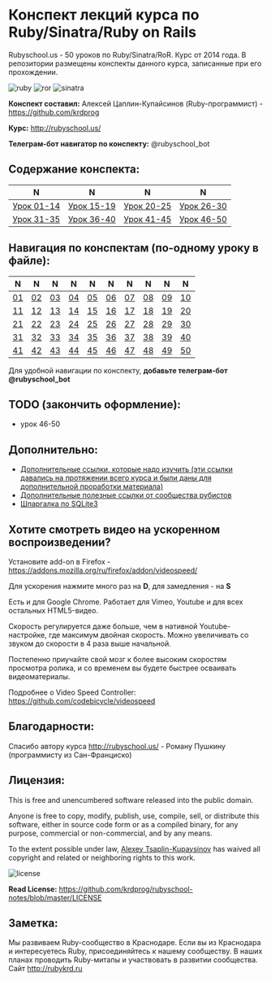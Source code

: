 # Конспект лекций курса по Ruby/Sinatra/Ruby on Rails

Rubyschool.us - 50 уроков по Ruby/Sinatra/RoR. Курс от 2014 года. В репозитории размещены конспекты данного курса, записанные при его прохождении.

![ruby](https://img.shields.io/badge/Made%20with%3A%20-Ruby-red.svg) ![ror](https://img.shields.io/badge/Made%20with%3A%20-Ruby%20on%20Rails-red.svg) ![sinatra](https://img.shields.io/badge/Made%20with%3A%20-Sinatra-red.svg)

**Конспект составил:** Алексей Цаплин-Купайсинов (Ruby-программист) - https://github.com/krdprog

**Курс:** http://rubyschool.us/

**Телеграм-бот навигатор по конспекту:** @rubyschool_bot

## Содержание конспекта:

|  N    |  N    |  N    |  N    |
|-------|-------|-------|-------|
|  [Урок 01-14](https://github.com/krdprog/rubyschool-notes/blob/master/rubyschool-notes-01.md)   |  [Урок 15-19](https://github.com/krdprog/rubyschool-notes/blob/master/rubyschool-notes-02.md)   |  [Урок 20-25](https://github.com/krdprog/rubyschool-notes/blob/master/rubyschool-notes-03.md)   |  [Урок 26-30](https://github.com/krdprog/rubyschool-notes/blob/master/rubyschool-notes-04.md)   |
|  [Урок 31-35](https://github.com/krdprog/rubyschool-notes/blob/master/rubyschool-notes-05.md)   |  [Урок 36-40](https://github.com/krdprog/rubyschool-notes/blob/master/rubyschool-notes-06.md)   |  [Урок 41-45](https://github.com/krdprog/rubyschool-notes/blob/master/rubyschool-notes-07.md)   |  [Урок 46-50](https://github.com/krdprog/rubyschool-notes/blob/master/rubyschool-notes-08.md)   |


## Навигация по конспектам (по-одному уроку в файле):

|  N  |  N  |  N  |  N  |  N  |  N  |  N  |  N  |  N  |  N  |
|-----|-----|-----|-----|-----|-----|-----|-----|-----|-----|
|  [01](https://github.com/krdprog/rubyschool-notes/blob/master/one-by-one/lesson-01.md)  |  [02](https://github.com/krdprog/rubyschool-notes/blob/master/one-by-one/lesson-02.md)   |  [03](https://github.com/krdprog/rubyschool-notes/blob/master/one-by-one/lesson-03.md)   |  [04](https://github.com/krdprog/rubyschool-notes/blob/master/one-by-one/lesson-04.md)  |  [05](https://github.com/krdprog/rubyschool-notes/blob/master/one-by-one/lesson-05.md)  |  [06](https://github.com/krdprog/rubyschool-notes/blob/master/one-by-one/lesson-06.md)  |  [07](https://github.com/krdprog/rubyschool-notes/blob/master/one-by-one/lesson-07.md)  |  [08](https://github.com/krdprog/rubyschool-notes/blob/master/one-by-one/lesson-08.md)  |  [09](https://github.com/krdprog/rubyschool-notes/blob/master/one-by-one/lesson-09.md)  |  [10](https://github.com/krdprog/rubyschool-notes/blob/master/one-by-one/lesson-10.md) |
|  [11](https://github.com/krdprog/rubyschool-notes/blob/master/one-by-one/lesson-11.md) |  [12](https://github.com/krdprog/rubyschool-notes/blob/master/one-by-one/lesson-12.md) |  [13](https://github.com/krdprog/rubyschool-notes/blob/master/one-by-one/lesson-13.md) |  [14](https://github.com/krdprog/rubyschool-notes/blob/master/one-by-one/lesson-14.md) |  [15](https://github.com/krdprog/rubyschool-notes/blob/master/one-by-one/lesson-15.md) |  [16](https://github.com/krdprog/rubyschool-notes/blob/master/one-by-one/lesson-16.md) |  [17](https://github.com/krdprog/rubyschool-notes/blob/master/one-by-one/lesson-17.md) |  [18](https://github.com/krdprog/rubyschool-notes/blob/master/one-by-one/lesson-18.md) |  [19](https://github.com/krdprog/rubyschool-notes/blob/master/one-by-one/lesson-19.md) |  [20](https://github.com/krdprog/rubyschool-notes/blob/master/one-by-one/lesson-20.md) |
|  [21](https://github.com/krdprog/rubyschool-notes/blob/master/one-by-one/lesson-21.md) |  [22](https://github.com/krdprog/rubyschool-notes/blob/master/one-by-one/lesson-22.md) |  [23](https://github.com/krdprog/rubyschool-notes/blob/master/one-by-one/lesson-23.md) |  [24](https://github.com/krdprog/rubyschool-notes/blob/master/one-by-one/lesson-24.md) |  [25](https://github.com/krdprog/rubyschool-notes/blob/master/one-by-one/lesson-25.md) |  [26](https://github.com/krdprog/rubyschool-notes/blob/master/one-by-one/lesson-26.md) |  [27](https://github.com/krdprog/rubyschool-notes/blob/master/one-by-one/lesson-27.md) |  [28](https://github.com/krdprog/rubyschool-notes/blob/master/one-by-one/lesson-28.md) |  [29](https://github.com/krdprog/rubyschool-notes/blob/master/one-by-one/lesson-29.md) |  [30](https://github.com/krdprog/rubyschool-notes/blob/master/one-by-one/lesson-30.md) |
|  [31](https://github.com/krdprog/rubyschool-notes/blob/master/one-by-one/lesson-31.md) |  [32](https://github.com/krdprog/rubyschool-notes/blob/master/one-by-one/lesson-32.md) |  [33](https://github.com/krdprog/rubyschool-notes/blob/master/one-by-one/lesson-33.md) |  [34](https://github.com/krdprog/rubyschool-notes/blob/master/one-by-one/lesson-34.md) |  [35](https://github.com/krdprog/rubyschool-notes/blob/master/one-by-one/lesson-35.md) |  [36](https://github.com/krdprog/rubyschool-notes/blob/master/one-by-one/lesson-36.md) |  [37](https://github.com/krdprog/rubyschool-notes/blob/master/one-by-one/lesson-37.md) |  [38](https://github.com/krdprog/rubyschool-notes/blob/master/one-by-one/lesson-38.md) |  [39](https://github.com/krdprog/rubyschool-notes/blob/master/one-by-one/lesson-39.md) |  [40](https://github.com/krdprog/rubyschool-notes/blob/master/one-by-one/lesson-40.md) |
|  [41](https://github.com/krdprog/rubyschool-notes/blob/master/one-by-one/lesson-41.md) |  [42](https://github.com/krdprog/rubyschool-notes/blob/master/one-by-one/lesson-42.md) |  [43](https://github.com/krdprog/rubyschool-notes/blob/master/one-by-one/lesson-43.md) |  [44](https://github.com/krdprog/rubyschool-notes/blob/master/one-by-one/lesson-44.md) |  [45](https://github.com/krdprog/rubyschool-notes/blob/master/one-by-one/lesson-45.md) |  [46](https://github.com/krdprog/rubyschool-notes/blob/master/one-by-one/lesson-46.md) |  [47](https://github.com/krdprog/rubyschool-notes/blob/master/one-by-one/lesson-47.md) |  [48](https://github.com/krdprog/rubyschool-notes/blob/master/one-by-one/lesson-48.md) |  [49](https://github.com/krdprog/rubyschool-notes/blob/master/one-by-one/lesson-49.md) |  [50](https://github.com/krdprog/rubyschool-notes/blob/master/one-by-one/lesson-50.md) |

Для удобной навигации по конспекту, **добавьте телеграм-бот @rubyschool_bot**

## TODO (закончить оформление):

- урок 46-50

## Дополнительно:

- [Дополнительные ссылки, которые надо изучить (эти ссылки давались на протяжении всего курса и были даны для дополнительной проработки материала)](https://github.com/krdprog/rubyschool-notes/blob/master/additional-links-in-course.md)
- [Дополнительные полезные ссылки от сообщества рубистов](https://github.com/krdprog/rubyschool-notes/blob/master/additional-links-from-the-community.md)
- [Шпаргалка по SQLite3](https://github.com/krdprog/sqlite-3-rus-howto/blob/master/README.md)

## Хотите смотреть видео на ускоренном воспроизведении?

Установите add-on в Firefox - https://addons.mozilla.org/ru/firefox/addon/videospeed/

Для ускорения нажмите много раз на **D**, для замедления - на **S**

Есть и для Google Chrome. Работает для Vimeo, Youtube и для всех остальных HTML5-видео.

Скорость регулируется даже больше, чем в нативной Youtube-настройке, где максимум двойная скорость. Можно увеличивать со звуком до скорости в 4 раза выше начальной.

Постепенно приучайте свой мозг к более высоким скоростям просмотра ролика, и со временем вы будете быстрее осваивать видеоматериалы.

Подробнее о Video Speed Controller: https://github.com/codebicycle/videospeed

## Благодарности:

Спасибо автору курса http://rubyschool.us/ - Роману Пушкину (программисту из Сан-Франциско)

## Лицензия:

This is free and unencumbered software released into the public domain.

Anyone is free to copy, modify, publish, use, compile, sell, or
distribute this software, either in source code form or as a compiled
binary, for any purpose, commercial or non-commercial, and by any
means.

To the extent possible under law, [Alexey Tsaplin-Kupaysinov](https://github.com/krdprog) has waived all copyright and related or neighboring rights to this work.

![license](https://img.shields.io/badge/License%3A%20-The%20Unlicense-green.svg)

**Read License:** https://github.com/krdprog/rubyschool-notes/blob/master/LICENSE

## Заметка:

Мы развиваем Ruby-сообщество в Краснодаре. Если вы из Краснодара и интересуетесь Ruby, присоединяйтесь к нашему сообществу. В наших планах проводить Ruby-митапы и участвовать в развитии сообщества. Сайт http://rubykrd.ru